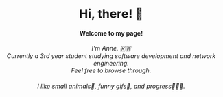 <div align="center" >
  
# Hi, there! 👋

#### Welcome to my page!
  
*I'm Anne. 🇰🇷* </br>
*Currently a 3rd year student studying software development and network engineering.* </br>
*Feel free to browse through.*

###### I like small animals🦨, funny gifs🙊, and progress🏃🏻‍♀️.


</div>




<!--
**annespace/annespace** is a ✨ _special_ ✨ repository because its `README.md` (this file) appears on your GitHub profile.

Here are some ideas to get you started:

- 🔭 I’m currently working on ...
- 🌱 I’m currently learning ...
- 👯 I’m looking to collaborate on ...
- 🤔 I’m looking for help with ...
- 💬 Ask me about ...
- 📫 How to reach me: ...
- 😄 Pronouns: ...
- ⚡ Fun fact: ...
###### I like small animals🦝, sundresses🕶, people who broaden my view🔎, and progress💡.
-->

